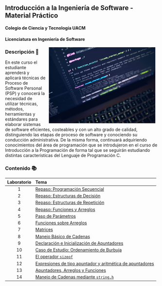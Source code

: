 ## Introducción a la Ingeniería de Software - Material Práctico
#### Colegio de Ciencia y Tecnología UACM
#### Licenciatura en Ingeniería de Software

<img src="imagenes/portada.jpeg" align="right" height="250" width="350" hspace="10">

### Descripción :pencil:

En este curso el estudiante aprenderá y aplicará técnicas de Proceso de Software Personal (PSP) y conocerá la necesidad 
de utilizar técnicas, métodos, herramientas y estándares para elaborar sistemas de software eficientes, costeables y con un alto grado de calidad, distinguiendo las etapas de proceso de software y conociendo su conducción administrativa. De 
la misma forma, continuará adquiriendo conocimientos del área de programación que se introdujeron en el curso de Introducción a la Programación de forma tal que se seguirán estudiando distintas características del Lenguaje de Programación C.

### Contenido :books:

Laboratorio | Tema                                                                                 | 
:---------: | :----------------------------------------------------------------------------------- |
1           | [Repaso: Programación Secuencial](laboratorio01/README.md)                           |
2           | [Repaso: Estructuras de Decisión](laboratorio02/README.md)                           |
3           | [Repaso: Estructuras de Repetición](laboratorio03/README.md)                         |
4           | [Repaso: Funciones y Arreglos](laboratorio04/README.md)                              |
5           | [Paso de Parámetros](laboratorio05/README.md)                                        |
6           | [Funciones sobre Arreglos](laboratorio06/README.md)                                  |
7           | [Matrices](laboratorio07/README.md)                                                  |
8           | [Manejo Básico de Cadenas](laboratorio08/README.md)                                  |
9           | [Declaración e Inicialización de Apuntadores](laboratorio09/README.md)               |
10          | [Caso de Estudio: Ordenamiento de Burbuja](laboratorio10/README.md)                  |
11          | [El operador `sizeof`](laboratorio11/README.md)                                      |
12          | [Expresiones de tipo apuntador y aritmética de apuntadores](laboratorio12/README.md) |
13          | [Apuntadores, Arreglos y Funciones](laboratorio13/README.md)                         |
14          | [Manejo de Cadenas mediante `string.h`](laboratorio14/README.md)                     |
